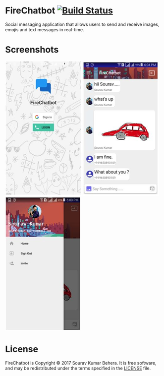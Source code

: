 # FireChatbot [![Build Status](https://travis-ci.org/firebase/FirebaseUI-Android.svg?branch=master)](https://travis-ci.org/firebase/FirebaseUI-Android)
Social messaging application that allows users to send and receive images, emojis and text messages in real-time.

# Screenshots

![Image](https://github.com/Sourav992v/FireChatbot/blob/master/Screenshots/FireChatbot%20Image%20(1).JPG) ![Image](https://github.com/Sourav992v/FireChatbot/blob/master/Screenshots/FireChatbot%20Image%20(2).JPG) ![Image](https://github.com/Sourav992v/FireChatbot/blob/master/Screenshots/FireChatbot%20Image%20(3).JPG)

# License

FireChatbot is Copyright © 2017 Sourav Kumar Behera. It is free software, and may be redistributed under the terms specified in the
[LICENSE](/LICENSE) file.
